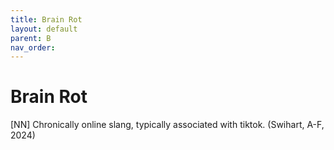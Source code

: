 ```yaml
---
title: Brain Rot
layout: default
parent: B
nav_order:
---
```


# Brain Rot

[NN] Chronically online slang, typically associated with tiktok. (Swihart, A-F, 2024) 

